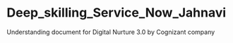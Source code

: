 # Deep_skilling_Service_Now_Jahnavi
Understanding document for Digital Nurture 3.0 by Cognizant company
